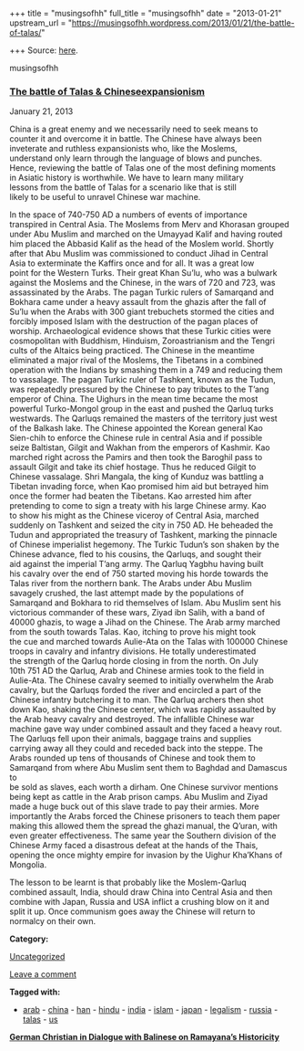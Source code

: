 +++
title = "musingsofhh"
full_title = "musingsofhh"
date = "2013-01-21"
upstream_url = "https://musingsofhh.wordpress.com/2013/01/21/the-battle-of-talas/"

+++
Source: [here](https://musingsofhh.wordpress.com/2013/01/21/the-battle-of-talas/).


musingsofhh


### [The battle of Talas & Chineseexpansionism](https://musingsofhh.wordpress.com/2013/01/21/the-battle-of-talas/)

January 21, 2013

China is a great enemy and we necessarily need to seek means to  
counter it and overcome it in battle. The Chinese have always been  
inveterate and ruthless expansionists who, like the Moslems,  
understand only learn through the language of blows and punches.  
Hence, reviewing the battle of Talas one of the most defining moments  
in Asiatic history is worthwhile. We have to learn many military  
lessons from the battle of Talas for a scenario like that is still  
likely to be useful to unravel Chinese war machine.

In the space of 740-750 AD a numbers of events of importance  
transpired in Central Asia. The Moslems from Merv and Khorasan grouped  
under Abu Muslim and marched on the Umayyad Kalif and having routed  
him placed the Abbasid Kalif as the head of the Moslem world. Shortly  
after that Abu Muslim was commissioned to conduct Jihad in Central  
Asia to exterminate the Kaffirs once and for all. It was a great low  
point for the Western Turks. Their great Khan Su’lu, who was a bulwark  
against the Moslems and the Chinese, in the wars of 720 and 723, was  
assassinated by the Arabs. The pagan Turkic rulers of Samarqand and  
Bokhara came under a heavy assault from the ghazis after the fall of  
Su’lu when the Arabs with 300 giant trebuchets stormed the cities and  
forcibly imposed Islam with the destruction of the pagan places of  
worship. Archaeological evidence shows that these Turkic cities were  
cosmopolitan with Buddhism, Hinduism, Zoroastrianism and the Tengri  
cults of the Altaics being practiced. The Chinese in the meantime  
eliminated a major rival of the Moslems, the Tibetans in a combined  
operation with the Indians by smashing them in a 749 and reducing them  
to vassalage. The pagan Turkic ruler of Tashkent, known as the Tudun,  
was repeatedly pressured by the Chinese to pay tributes to the T’ang  
emperor of China. The Uighurs in the mean time became the most  
powerful Turko-Mongol group in the east and pushed the Qarluq turks  
westwards. The Qarluqs remained the masters of the territory just west  
of the Balkash lake. The Chinese appointed the Korean general Kao  
Sien-chih to enforce the Chinese rule in central Asia and if possible  
seize Baltistan, Gilgit and Wakhan from the emperors of Kashmir. Kao  
marched right across the Pamirs and then took the Baroghil pass to  
assault Gilgit and take its chief hostage. Thus he reduced Gilgit to  
Chinese vassalage. Shri Mangala, the king of Kunduz was battling a  
Tibetan invading force, when Kao promised him aid but betrayed him  
once the former had beaten the Tibetans. Kao arrested him after  
pretending to come to sign a treaty with his large Chinese army. Kao  
to show his might as the Chinese viceroy of Central Asia, marched  
suddenly on Tashkent and seized the city in 750 AD. He beheaded the  
Tudun and appropriated the treasury of Tashkent, marking the pinnacle  
of Chinese imperialist hegemony. The Turkic Tudun’s son shaken by the  
Chinese advance, fled to his cousins, the Qarluqs, and sought their  
aid against the imperial T’ang army. The Qarluq Yagbhu having built  
his cavalry over the end of 750 started moving his horde towards the  
Talas river from the northern bank. The Arabs under Abu Muslim  
savagely crushed, the last attempt made by the populations of  
Samarqand and Bokhara to rid themselves of Islam. Abu Muslim sent his  
victorious commander of these wars, Ziyad ibn Salih, with a band of  
40000 ghazis, to wage a Jihad on the Chinese. The Arab army marched  
from the south towards Talas. Kao, itching to prove his might took  
the cue and marched towards Aulie-Ata on the Talas with 100000 Chinese  
troops in cavalry and infantry divisions. He totally underestimated  
the strength of the Qarluq horde closing in from the north. On July  
10th 751 AD the Qarluq, Arab and Chinese armies took to the field in  
Aulie-Ata. The Chinese cavalry seemed to initially overwhelm the Arab  
cavalry, but the Qarluqs forded the river and encircled a part of the  
Chinese infantry butchering it to man. The Qarluq archers then shot  
down Kao, shaking the Chinese center, which was rapidly assaulted by  
the Arab heavy cavalry and destroyed. The infallible Chinese war  
machine gave way under combined assault and they faced a heavy rout.  
The Qarluqs fell upon their animals, baggage trains and supplies  
carrying away all they could and receded back into the steppe. The  
Arabs rounded up tens of thousands of Chinese and took them to  
Samarqand from where Abu Muslim sent them to Baghdad and Damascus to  
be sold as slaves, each worth a dirham. One Chinese survivor mentions  
being kept as cattle in the Arab prison camps. Abu Muslim and Ziyad  
made a huge buck out of this slave trade to pay their armies. More  
importantly the Arabs forced the Chinese prisoners to teach them paper  
making this allowed them the spread the ghazi manual, the Q’uran, with  
even greater effectiveness. The same year the Southern division of the  
Chinese Army faced a disastrous defeat at the hands of the Thais,  
opening the once mighty empire for invasion by the Uighur Kha’Khans of  
Mongolia.

The lesson to be learnt is that probably like the Moslem-Qarluq  
combined assault, India, should draw China into Central Asia and then  
combine with Japan, Russia and USA inflict a crushing blow on it and  
split it up. Once communism goes away the Chinese will return to  
normalcy on their own.

**Category:**

[Uncategorized](https://musingsofhh.wordpress.com/category/uncategorized/)

[Leave a comment](https://musingsofhh.wordpress.com/2013/01/21/the-battle-of-talas/#respond)

**Tagged with:**

-   [arab](https://musingsofhh.wordpress.com/tag/arab/) -   [china](https://musingsofhh.wordpress.com/tag/china/) -   [han](https://musingsofhh.wordpress.com/tag/han/) -   [hindu](https://musingsofhh.wordpress.com/tag/hindu/) -   [india](https://musingsofhh.wordpress.com/tag/india/) -   [islam](https://musingsofhh.wordpress.com/tag/islam/) -   [japan](https://musingsofhh.wordpress.com/tag/japan/) -   [legalism](https://musingsofhh.wordpress.com/tag/legalism/) -   [russia](https://musingsofhh.wordpress.com/tag/russia/) -   [talas](https://musingsofhh.wordpress.com/tag/talas/) -   [us](https://musingsofhh.wordpress.com/tag/us/)

**[German Christian in Dialogue with Balinese on Ramayana’s Historicity](https://musingsofhh.wordpress.com/2012/09/23/german-christian-in-dialogue-with-balinese-on-ramayanas-historicity/)**
